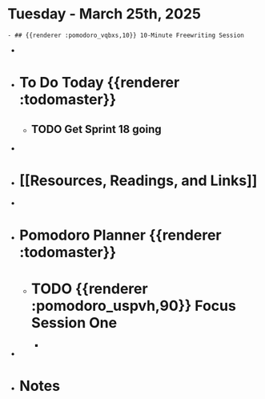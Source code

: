 # Tuesday - March 25th, 2025
	- ## {{renderer :pomodoro_vqbxs,10}} 10-Minute Freewriting Session
-
- # To Do Today {{renderer :todomaster}}
	- ## TODO Get Sprint 18 going
-
- # [[Resources, Readings, and Links]]
-
- # Pomodoro Planner {{renderer :todomaster}}
	- # TODO {{renderer :pomodoro_uspvh,90}} Focus Session One
		-
-
- # Notes